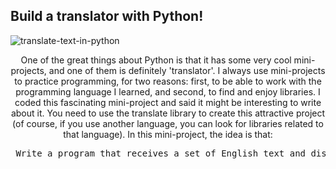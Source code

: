 ## Build a translator with Python!

![translate-text-in-python](https://user-images.githubusercontent.com/71524940/142944474-81174b12-859c-4630-8cab-e4e041021adb.PNG)

<p align=center>
One of the great things about Python is that it has some very cool mini-projects, and one of them is definitely 'translator'. I always use mini-projects to practice programming, for two reasons: first, to be able to work with the programming language I learned, and second, to find and enjoy libraries.
I coded this fascinating mini-project and said it might be interesting to write about it.
You need to use the translate library to create this attractive project (of course, if you use another language, you can look for libraries related to that language). In this mini-project, the idea is that:
</p>
<pre> Write a program that receives a set of English text and displays its translated text in Persian for us </pre>

